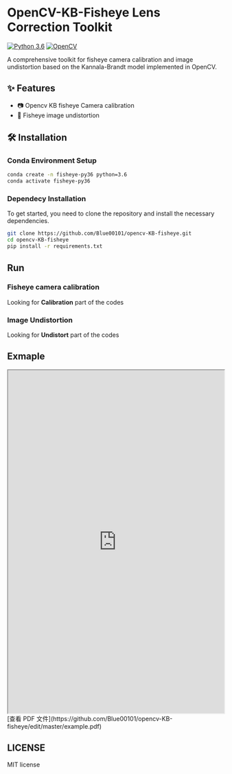 # OpenCV-KB-Fisheye Lens Correction Toolkit 

[![Python 3.6](https://img.shields.io/badge/python-3.6-blue.svg)](https://www.python.org/downloads/release/python-360/)
[![OpenCV](https://img.shields.io/badge/opencv-4.x-blue.svg)](https://opencv.org/)

A comprehensive toolkit for fisheye camera calibration and image undistortion based on the Kannala-Brandt model implemented in OpenCV.

## ✨ Features
- 📷 Opencv KB fisheye Camera calibration
- 🔄 Fisheye image undistortion

## 🛠️ Installation

### Conda Environment Setup
```bash
conda create -n fisheye-py36 python=3.6
conda activate fisheye-py36
```

### Dependecy Installation
To get started, you need to clone the repository and install the necessary dependencies.

```bash
git clone https://github.com/Blue00101/opencv-KB-fisheye.git
cd opencv-KB-fisheye
pip install -r requirements.txt
```

## Run
### Fisheye camera calibration
Looking for **Calibration** part of the codes
### Image Undistortion
Looking for **Undistort** part of the codes

## Exmaple
<iframe src="https://github.com/Blue00101/opencv-KB-fisheye/edit/master/example.pdf" width="100%" height="800px"></iframe>
[查看 PDF 文件](https://github.com/Blue00101/opencv-KB-fisheye/edit/master/example.pdf)

## LICENSE
MIT license
